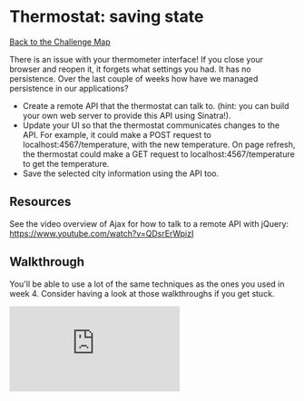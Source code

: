 # Thermostat: saving state

[Back to the Challenge Map](README.md)

There is an issue with your thermometer interface!  If you close your browser and reopen it, it forgets what settings you had. It has no persistence. Over the last couple of weeks how have we managed persistence in our applications?

* Create a remote API that the thermostat can talk to. (hint: you can build your own web server to provide this API using Sinatra!).
* Update your UI so that the thermostat communicates changes to the API. For example, it could make a POST request to localhost:4567/temperature, with the new temperature.  On page refresh, the thermostat could make a GET request to localhost:4567/temperature to get the temperature.
* Save the selected city information using the API too.

## Resources
See the video overview of Ajax for how to talk to a remote API with jQuery: https://www.youtube.com/watch?v=QDsrErWpizI

## Walkthrough

You'll be able to use a lot of the same techniques as the ones you used in week 4. Consider having a look at those walkthroughs if you get stuck.


![Tracking pixel](https://githubanalytics.herokuapp.com/course/thermostat_es6/saving_state.md)
